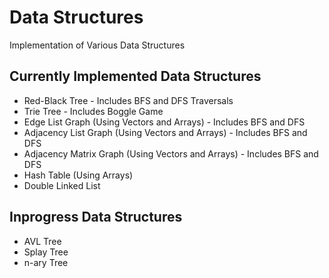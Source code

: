 # Data Structures
Implementation of Various Data Structures 

## Currently Implemented Data Structures
- Red-Black Tree - Includes BFS and DFS Traversals
- Trie Tree - Includes Boggle Game
- Edge List Graph (Using Vectors and Arrays) - Includes BFS and DFS
- Adjacency List Graph (Using Vectors and Arrays) - Includes BFS and DFS
- Adjacency Matrix Graph (Using Vectors and Arrays) - Includes BFS and DFS
- Hash Table (Using Arrays)
- Double Linked List

## Inprogress Data Structures
- AVL Tree
- Splay Tree
- n-ary Tree

